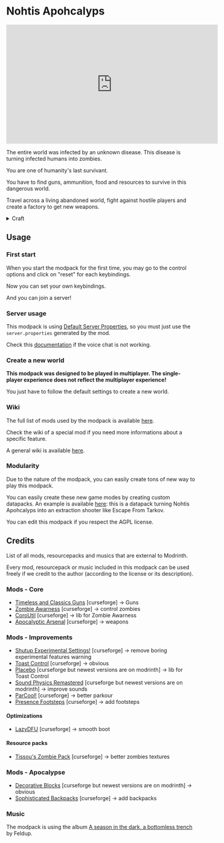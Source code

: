 # Nohtis Apohcalyps

<center>
<iframe width="560" height="315" src="https://www.youtube.com/embed/KObdaI9pQL0" title="YouTube video player" frameborder="0" allow="accelerometer; autoplay; clipboard-write; encrypted-media; gyroscope; picture-in-picture; web-share" allowfullscreen></iframe>
</center>

The entire world was infected by an unknown disease. This disease is turning infected humans into zombies.

You are one of humanity's last survivant.

You have to find guns, ammunition, food and resources to survive in this dangerous world.

Travel across a living abandoned world, fight against hostile players and create a factory to get new weapons.

<details>
<summary>Craft</summary>

Craft has not yet been implemented. In the future, it will be based on Create.

Currently, you can find everything needed in loot chests.

</details>

## Usage

### First start

When you start the modpack for the first time, you may go to the control options and click on "reset" for each keybindings.

Now you can set your own keybindings.

And you can join a server!

### Server usage

This modpack is using [Default Server Properties](https://modrinth.com/mod/default-server-properties), so you must just use the `server.properties` generated by the mod.

Check this [documentation](https://modrepo.de/minecraft/voicechat/wiki/server_setup) if the voice chat is not working.

### Create a new world

**This modpack was designed to be played in multiplayer. The single-player experience does not reflect the multiplayer experience!**

You just have to follow the default settings to create a new world.

### Wiki 

The full list of mods used by the modpack is available [here](https://github.com/anhgelus/nohtis-apohcalyps-modpack/blob/main/README.md#credits).

Check the wiki of a special mod if you need more informations about a specific feature.

A general wiki is available [here](https://www.anhgelus.world/nohtis-apohcalyps-modpack/presentation.html).

### Modularity

Due to the nature of the modpack, you can easily create tons of new way to play this modpack.

You can easily create these new game modes by creating custom datapacks.
An example is available [here](https://github.com/anhgelus/nohtis-apohcalyps-game-modes): this is a datapack turning Nohtis Apohcalyps into an extraction shooter like Escape From Tarkov.

You can edit this modpack if you respect the AGPL license.

## Credits 

List of all mods, resourcepacks and musics that are external to Modrinth.

Every mod, resourcepack or music included in this modpack can be used freely if we credit to the author (according to the license or its description).

### Mods - Core

- [Timeless and Classics Guns](https://www.curseforge.com/minecraft/mc-mods/timeless-and-classic-guns-tac) [curseforge] -> Guns
- [Zombie Awarness](https://www.curseforge.com/minecraft/mc-mods/zombie-awareness) [curseforge] -> control zombies 
- [CoroUtil](https://www.curseforge.com/minecraft/mc-mods/coroutil) [curseforge] -> lib for Zombie Awarness 
- [Apocalyptic Arsenal](https://www.curseforge.com/minecraft/mc-mods/apocalyptic-arsenal) [curseforge] -> weapons

<!-- ### Mods - Environments -->

<!-- - [Terra](https://modrinth.com/plugin/terra) [modrinth] -> better generation -->

### Mods - Improvements

- [Shutup Experimental Settings!](https://www.curseforge.com/minecraft/mc-mods/shutup-experimental-settings) [curseforge] -> remove boring experimental features warning
- [Toast Control](https://www.curseforge.com/minecraft/mc-mods/toast-control) [curseforge] -> obvious
- [Placebo](https://www.curseforge.com/minecraft/mc-mods/placebo) [curseforge but newest versions are on modrinth] -> lib for Toast Control 
- [Sound Physics Remastered](https://www.curseforge.com/minecraft/mc-mods/sound-physics-remastered) [curseforge but newest versions are on modrinth] -> improve sounds
- [ParCool!](https://www.curseforge.com/minecraft/mc-mods/parcool) [curseforge] -> better parkour
- [Presence Footsteps](https://www.curseforge.com/minecraft/mc-mods/presence-footsteps-forge) [curseforge] -> add footsteps

#### Optimizations

- [LazyDFU](https://www.curseforge.com/minecraft/mc-mods/lazy-dfu-forge) [curseforge] -> smooth boot

#### Resource packs

- [Tissou's Zombie Pack](https://www.curseforge.com/minecraft/texture-packs/tissous-zombie-pack-optifine-1-7x-1-19) [curseforge] -> better zombies textures

### Mods - Apocalypse

<!-- - [ChestRefill](https://modrinth.com/mod/chestrefill) [modrinth] -> refill chests NOT AVAILABLE FOR 1.16.5 -->
- [Decorative Blocks](https://www.curseforge.com/minecraft/mc-mods/decorative-blocks) [curseforge but newest versions are on modrinth] -> obvious
- [Sophisticated Backpacks](https://www.curseforge.com/minecraft/mc-mods/sophisticated-backpacks) [curseforge] -> add backpacks

### Music

The modpack is using the album [A season in the dark, a bottomless trench](https://feldup.bandcamp.com/album/a-season-in-the-dark-a-bottomless-trench) by Feldup.
